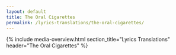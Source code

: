 ```yaml
---
layout: default
title: The Oral Cigarettes
permalink: /lyrics-translations/the-oral-cigarettes/
---
```


{% include media-overview.html section_title="Lyrics Translations" header="The Oral Cigarettes" %}